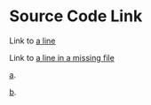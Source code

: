 # Source Code Link

Link to [a line](./examples/example.js#L1)

Link to [a line in a missing file](./examples/missing.js#L1)

[a](https://github.com/wooorm/test/blob/main/examples/example.js#L1).

[b](https://github.com/wooorm/test/blob/main/examples/missing.js#L1).
